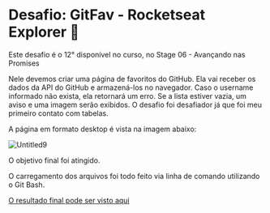 # Desafio: GitFav - Rocketseat Explorer :rocket:

Este desafio é o 12° disponível no curso, no Stage 06 - Avançando nas Promises

Nele devemos criar uma página de favoritos do GitHub. Ela vai receber os dados da API do GitHub e armazená-los no navegador. Caso o username informado não exista, ela retornará um erro. Se a lista estiver vazia, um aviso e uma imagem serão exibidos. O desafio foi desafiador já que foi meu primeiro contato com tabelas.

A página em formato desktop é vista na imagem abaixo:

![Untitled9](https://user-images.githubusercontent.com/106932234/181098259-cf80cab9-d07c-4a52-bdbf-fe20e95bbb84.png)

O objetivo final foi atingido.

O carregamento dos arquivos foi todo feito via linha de comando utilizando o Git Bash.

[O resultado final pode ser visto aqui](https://andreviapiana-spa-universe.netlify.app/)

